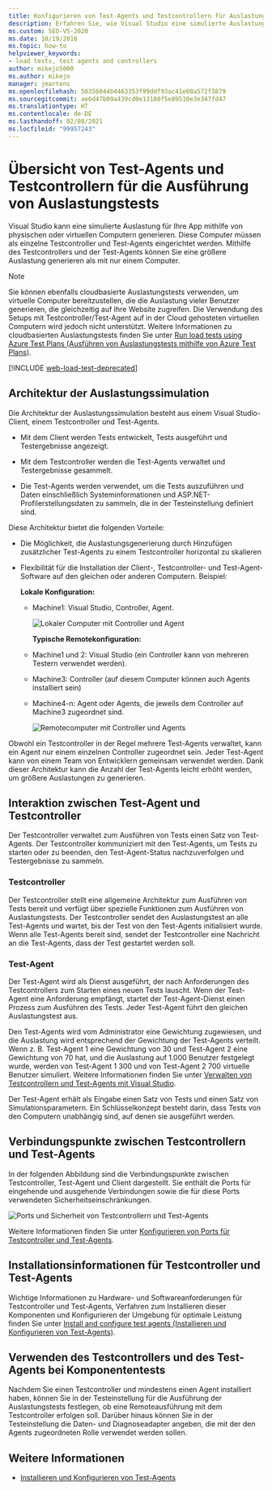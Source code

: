```yaml
---
title: Konfigurieren von Test-Agents und Testcontrollern für Auslastungstests
description: Erfahren Sie, wie Visual Studio eine simulierte Auslastung mithilfe physischer oder virtueller Computer erstellen kann, um eine höhere Auslastung zu generieren, als ein einzelner Computer allein generieren kann.
ms.custom: SEO-VS-2020
ms.date: 10/19/2016
ms.topic: how-to
helpviewer_keywords:
- load tests, test agents and controllers
author: mikejo5000
ms.author: mikejo
manager: jmartens
ms.openlocfilehash: 50356044b4463353f99ddf93ac41e08a572f3879
ms.sourcegitcommit: ae6d47b09a439cd0e13180f5e89510e3e347fd47
ms.translationtype: HT
ms.contentlocale: de-DE
ms.lasthandoff: 02/08/2021
ms.locfileid: "99957243"
---
```

# <a name="overview-of-test-agents-and-test-controllers-for-running-load-tests"></a>Übersicht von Test-Agents und Testcontrollern für die Ausführung von Auslastungstests

Visual Studio kann eine simulierte Auslastung für Ihre App mithilfe von physischen oder virtuellen Computern generieren. Diese Computer müssen als einzelne Testcontroller und Test-Agents eingerichtet werden. Mithilfe des Testcontrollers und der Test-Agents können Sie eine größere Auslastung generieren als mit nur einem Computer.

> [!NOTE]
> Sie können ebenfalls cloudbasierte Auslastungstests verwenden, um virtuelle Computer bereitzustellen, die die Auslastung vieler Benutzer generieren, die gleichzeitig auf Ihre Website zugreifen. Die Verwendung des Setups mit Testcontroller/Test-Agent auf in der Cloud gehosteten virtuellen Computern wird jedoch nicht unterstützt. Weitere Informationen zu cloudbasierten Auslastungstests finden Sie unter [Run load tests using Azure Test Plans (Ausführen von Auslastungstests mithilfe von Azure Test Plans)](/azure/devops/test/load-test/get-started-simple-cloud-load-test?view=vsts&preserve-view=true).

[!INCLUDE [web-load-test-deprecated](includes/web-load-test-deprecated.md)]

## <a name="load-simulation-architecture"></a>Architektur der Auslastungssimulation

Die Architektur der Auslastungssimulation besteht aus einem Visual Studio-Client, einem Testcontroller und Test-Agents.

- Mit dem Client werden Tests entwickelt, Tests ausgeführt und Testergebnisse angezeigt.

- Mit dem Testcontroller werden die Test-Agents verwaltet und Testergebnisse gesammelt.

- Die Test-Agents werden verwendet, um die Tests auszuführen und Daten einschließlich Systeminformationen und ASP.NET-Profilerstellungsdaten zu sammeln, die in der Testeinstellung definiert sind.

Diese Architektur bietet die folgenden Vorteile:

- Die Möglichkeit, die Auslastungsgenerierung durch Hinzufügen zusätzlicher Test-Agents zu einem Testcontroller horizontal zu skalieren

- Flexibilität für die Installation der Client-, Testcontroller- und Test-Agent-Software auf den gleichen oder anderen Computern. Beispiel:

   **Lokale Konfiguration:**

  - Machine1: Visual Studio, Controller, Agent.

    ![Lokaler Computer mit Controller und Agent](./media/load-test-configa.png)

    **Typische Remotekonfiguration:**

  - Machine1 und 2: Visual Studio (ein Controller kann von mehreren Testern verwendet werden).

  - Machine3: Controller (auf diesem Computer können auch Agents installiert sein)

  - Machine4-n: Agent oder Agents, die jeweils dem Controller auf Machine3 zugeordnet sind.

    ![Remotecomputer mit Controller und Agents](./media/load-test-configb.png)

Obwohl ein Testcontroller in der Regel mehrere Test-Agents verwaltet, kann ein Agent nur einem einzelnen Controller zugeordnet sein. Jeder Test-Agent kann von einem Team von Entwicklern gemeinsam verwendet werden. Dank dieser Architektur kann die Anzahl der Test-Agents leicht erhöht werden, um größere Auslastungen zu generieren.

## <a name="test-agent-and-test-controller-interaction"></a>Interaktion zwischen Test-Agent und Testcontroller

Der Testcontroller verwaltet zum Ausführen von Tests einen Satz von Test-Agents. Der Testcontroller kommuniziert mit den Test-Agents, um Tests zu starten oder zu beenden, den Test-Agent-Status nachzuverfolgen und Testergebnisse zu sammeln.

### <a name="test-controller"></a>Testcontroller

Der Testcontroller stellt eine allgemeine Architektur zum Ausführen von Tests bereit und verfügt über spezielle Funktionen zum Ausführen von Auslastungstests. Der Testcontroller sendet den Auslastungstest an alle Test-Agents und wartet, bis der Test von den Test-Agents initialisiert wurde. Wenn alle Test-Agents bereit sind, sendet der Testcontroller eine Nachricht an die Test-Agents, dass der Test gestartet werden soll.

### <a name="test-agent"></a>Test-Agent

Der Test-Agent wird als Dienst ausgeführt, der nach Anforderungen des Testcontrollers zum Starten eines neuen Tests lauscht. Wenn der Test-Agent eine Anforderung empfängt, startet der Test-Agent-Dienst einen Prozess zum Ausführen des Tests. Jeder Test-Agent führt den gleichen Auslastungstest aus.

Den Test-Agents wird vom Administrator eine Gewichtung zugewiesen, und die Auslastung wird entsprechend der Gewichtung der Test-Agents verteilt. Wenn z. B. Test-Agent 1 eine Gewichtung von 30 und Test-Agent 2 eine Gewichtung von 70 hat, und die Auslastung auf 1.000 Benutzer festgelegt wurde, werden von Test-Agent 1 300 und von Test-Agent 2 700 virtuelle Benutzer simuliert. Weitere Informationen finden Sie unter [Verwalten von Testcontrollern und Test-Agents mit Visual Studio](../test/manage-test-controllers-and-test-agents.md).

Der Test-Agent erhält als Eingabe einen Satz von Tests und einen Satz von Simulationsparametern. Ein Schlüsselkonzept besteht darin, dass Tests von den Computern unabhängig sind, auf denen sie ausgeführt werden.

## <a name="test-controller-and-test-agent-connection-points"></a>Verbindungspunkte zwischen Testcontrollern und Test-Agents

In der folgenden Abbildung sind die Verbindungspunkte zwischen Testcontroller, Test-Agent und Client dargestellt. Sie enthält die Ports für eingehende und ausgehende Verbindungen sowie die für diese Ports verwendeten Sicherheitseinschränkungen.

![Ports und Sicherheit von Testcontrollern und Test-Agents](./media/test-controller-agent-firewall.png)

Weitere Informationen finden Sie unter [Konfigurieren von Ports für Testcontroller und Test-Agents](../test/configure-ports-for-test-controllers-and-test-agents.md).

## <a name="test-controller-and-agent-installation-information"></a>Installationsinformationen für Testcontroller und Test-Agents

Wichtige Informationen zu Hardware- und Softwareanforderungen für Testcontroller und Test-Agents, Verfahren zum Installieren dieser Komponenten und Konfigurieren der Umgebung für optimale Leistung finden Sie unter [Install and configure test agents (Installieren und Konfigurieren von Test-Agents)](../test/lab-management/install-configure-test-agents.md).

## <a name="use-the-test-controller-and-test-agent-with-unit-tests"></a>Verwenden des Testcontrollers und des Test-Agents bei Komponententests

Nachdem Sie einen Testcontroller und mindestens einen Agent installiert haben, können Sie in der Testeinstellung für die Ausführung der Auslastungstests festlegen, ob eine Remoteausführung mit dem Testcontroller erfolgen soll. Darüber hinaus können Sie in der Testeinstellung die Daten- und Diagnoseadapter angeben, die mit der den Agents zugeordneten Rolle verwendet werden sollen.

## <a name="see-also"></a>Weitere Informationen

- [Installieren und Konfigurieren von Test-Agents](../test/lab-management/install-configure-test-agents.md)
